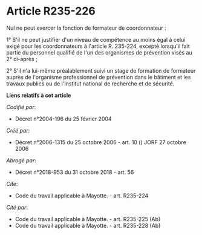 # Article R235-226

Nul ne peut exercer la fonction de formateur de coordonnateur : 

1° S'il ne peut justifier d'un niveau de compétence au moins égal à celui exigé pour les coordonnateurs à l'article R.
235-224, excepté lorsqu'il fait partie du personnel qualifié de l'un des organismes de prévention visés au 2° ci-après ; 

2° S'il n'a lui-même préalablement suivi un stage de formation de formateur auprès de l'organisme professionnel de prévention
dans le bâtiment et les travaux publics ou de l'Institut national de recherche et de sécurité.

**Liens relatifs à cet article**

_Codifié par_:

  - Décret n°2004-196 du 25 février 2004

_Créé par_:

  - Décret n°2006-1315 du 25 octobre 2006 - art. 10 () JORF 27 octobre 2006

_Abrogé par_:

  - Décret n°2018-953 du 31 octobre 2018 - art. 56

_Cite_:

  - Code du travail applicable à Mayotte. - art. R235-224

_Cité par_:

  - Code du travail applicable à Mayotte. - art. R235-225 (Ab)
  - Code du travail applicable à Mayotte. - art. R235-228 (Ab)
